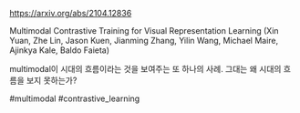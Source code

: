 https://arxiv.org/abs/2104.12836

Multimodal Contrastive Training for Visual Representation Learning (Xin Yuan, Zhe Lin, Jason Kuen, Jianming Zhang, Yilin Wang, Michael Maire, Ajinkya Kale, Baldo Faieta)

multimodal이 시대의 흐름이라는 것을 보여주는 또 하나의 사례. 그대는 왜 시대의 흐름을 보지 못하는가?

#multimodal #contrastive_learning 